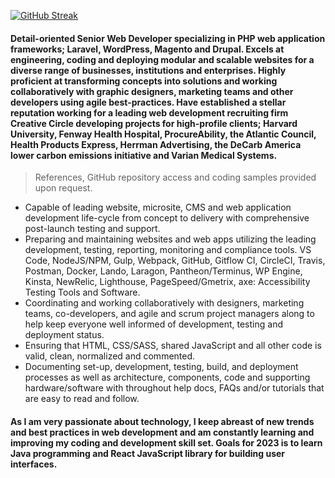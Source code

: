 [![GitHub Streak](http://github-readme-streak-stats.herokuapp.com?user=billiemead&theme=dark&background=000000)](https://git.io/streak-stats)

#### Detail-oriented Senior Web Developer specializing in PHP web application frameworks; Laravel, WordPress, Magento and Drupal. Excels at engineering, coding and deploying modular and scalable websites for a diverse range of businesses, institutions and enterprises. Highly proficient at transforming concepts into solutions and working collaboratively with graphic designers, marketing teams and other developers using agile best-practices. Have established a stellar reputation working for a leading web development recruiting firm Creative Circle developing projects for high-profile clients; Harvard University, Fenway Health Hospital, ProcureAbility, the Atlantic Council, Health Products Express, Herrman Advertising, the DeCarb America lower carbon emissions initiative and Varian Medical Systems.

> References, GitHub repository access and coding samples provided upon request.

* Capable of leading website, microsite, CMS and web application development life-cycle from concept to delivery with comprehensive post-launch testing and support.
* Preparing and maintaining websites and web apps utilizing the leading development, testing, reporting, monitoring and compliance tools. VS Code, NodeJS/NPM, Gulp, Webpack, GitHub, Gitflow CI, CircleCI, Travis, Postman, Docker, Lando, Laragon, Pantheon/Terminus, WP Engine, Kinsta, NewRelic, Lighthouse, PageSpeed/Gmetrix, axe: Accessibility Testing Tools and Software.
* Coordinating and working collaboratively with designers, marketing teams, co-developers, and agile and scrum project managers along to help keep everyone well informed of development, testing and deployment status.
* Ensuring that HTML, CSS/SASS, shared JavaScript and all other code is valid, clean, normalized and commented.
* Documenting set-up, development, testing, build, and deployment processes as well as architecture, components, code and supporting hardware/software with throughout help docs, FAQs and/or tutorials that are easy to read and follow.

#### As I am very passionate about technology, I keep abreast of new trends and best practices in web development and am constantly learning and improving my coding and development skill set. Goals for 2023 is to learn Java programming and React JavaScript library for building user interfaces.

<!--
**billiemead/billiemead** is a ✨ _special_ ✨ repository because its `README.md` (this file) appears on your GitHub profile.

Here are some ideas to get you started:

- 🔭 I’m currently working on ...
- 🌱 I’m currently learning ...
- 👯 I’m looking to collaborate on ...
- 🤔 I’m looking for help with ...
- 💬 Ask me about ...
- 📫 How to reach me: ...
- 😄 Pronouns: ...
- ⚡ Fun fact: ...
-->
